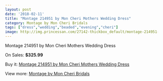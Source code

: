 ```yaml
---
layout: post
date: '2018-02-11'
title: "Montage 214951 by Mon Cheri Mothers Wedding Dress"
category: Montage by Mon Cheri Bridals
tags: ["dress","wedding","beaded","evening","cheri"]
image: http://img.princessan.com/27142-thickbox_default/montage-214951-by-mon-cheri-mothers-wedding-dress.jpg
---
```

Montage 214951 by Mon Cheri Mothers Wedding Dress

On Sales: **$325.99**
<a href="https://www.princessan.com/en/12394-montage-214951-by-mon-cheri-mothers-wedding-dress.html"><amp-img layout="responsive" width="600" height="600" src="//img.princessan.com/27142-thickbox_default/montage-214951-by-mon-cheri-mothers-wedding-dress.jpg" alt="Montage 214951 by Mon Cheri Mothers Wedding Dress 0" /></a>
<a href="https://www.princessan.com/en/12394-montage-214951-by-mon-cheri-mothers-wedding-dress.html"><amp-img layout="responsive" width="600" height="600" src="//img.princessan.com/27144-thickbox_default/montage-214951-by-mon-cheri-mothers-wedding-dress.jpg" alt="Montage 214951 by Mon Cheri Mothers Wedding Dress 1" /></a>
<a href="https://www.princessan.com/en/12394-montage-214951-by-mon-cheri-mothers-wedding-dress.html"><amp-img layout="responsive" width="600" height="600" src="//img.princessan.com/27143-thickbox_default/montage-214951-by-mon-cheri-mothers-wedding-dress.jpg" alt="Montage 214951 by Mon Cheri Mothers Wedding Dress 2" /></a>

Buy it: [Montage 214951 by Mon Cheri Mothers Wedding Dress](https://www.princessan.com/en/12394-montage-214951-by-mon-cheri-mothers-wedding-dress.html "Montage 214951 by Mon Cheri Mothers Wedding Dress")

View more: [Montage by Mon Cheri Bridals](https://www.princessan.com/en/89- "Montage by Mon Cheri Bridals")